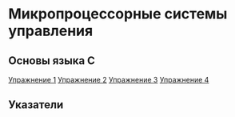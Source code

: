 # Микропроцессорные системы управления
## Основы языка С
[Упражнение 1](https://github.com/Mihaylov-MA/Mihaylov/blob/main/task%201.1.c)
[Упражнение 2](https://github.com/Mihaylov-MA/Mihaylov/blob/main/task%201.2.c)
[Упражнение 3](https://github.com/Mihaylov-MA/Mihaylov/blob/main/task%201.3.c)
[Упражнение 4](https://github.com/Mihaylov-MA/Mihaylov/blob/main/task%201.4.c)
## Указатели
